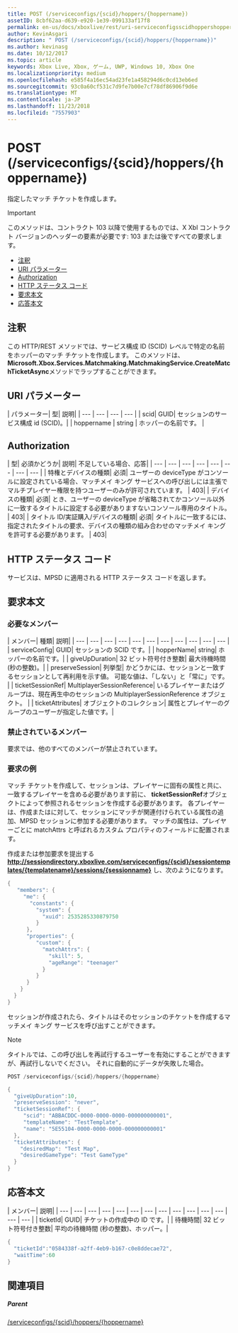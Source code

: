 ```yaml
---
title: POST (/serviceconfigs/{scid}/hoppers/{hoppername})
assetID: 8cbf62aa-d639-e920-1e39-099133af17f8
permalink: en-us/docs/xboxlive/rest/uri-serviceconfigsscidhoppershoppernamepost.html
author: KevinAsgari
description: " POST (/serviceconfigs/{scid}/hoppers/{hoppername})"
ms.author: kevinasg
ms.date: 10/12/2017
ms.topic: article
keywords: Xbox Live, Xbox, ゲーム, UWP, Windows 10, Xbox One
ms.localizationpriority: medium
ms.openlocfilehash: e585f4a16ec54ad23fe1a458294d6c0cd13eb6ed
ms.sourcegitcommit: 93c0a60cf531c7d9fe7b00e7cf78df86906f9d6e
ms.translationtype: MT
ms.contentlocale: ja-JP
ms.lasthandoff: 11/23/2018
ms.locfileid: "7557903"
---
```

# <a name="post-serviceconfigsscidhoppershoppername"></a>POST (/serviceconfigs/{scid}/hoppers/{hoppername})

指定したマッチ チケットを作成します。

> [!IMPORTANT]
> このメソッドは、コントラクト 103 以降で使用するものでは、X Xbl コントラクト バージョンのヘッダーの要素が必要です: 103 または後ですべての要求します。

  * [注釈](#ID4ET)
  * [URI パラメーター](#ID4E5)
  * [Authorization](#ID4EJB)
  * [HTTP ステータス コード](#ID4E3C)
  * [要求本文](#ID4EFD)
  * [応答本文](#ID4E3G)

<a id="ID4ET"></a>


## <a name="remarks"></a>注釈

この HTTP/REST メソッドでは、サービス構成 ID (SCID) レベルで特定の名前をホッパーのマッチ チケットを作成します。 このメソッドは、 **Microsoft.Xbox.Services.Matchmaking.MatchmakingService.CreateMatchTicketAsync**メソッドでラップすることができます。  
<a id="ID4E5"></a>


## <a name="uri-parameters"></a>URI パラメーター

| パラメーター| 型| 説明|
| --- | --- | --- | --- |
| scid| GUID| セッションのサービス構成 id (SCID)。|
| hoppername | string | ホッパーの名前です。 |

<a id="ID4EJB"></a>


## <a name="authorization"></a>Authorization

| 型| 必須かどうか| 説明| 不足している場合、応答|
| --- | --- | --- | --- | --- | --- | --- | --- |
| 特権とデバイスの種類| 必須| ユーザーの deviceType がコンソールに設定されている場合、マッチメイ キング サービスへの呼び出しには主張でマルチプレイヤー権限を持つユーザーのみが許可されています。 | 403|
| デバイスの種類| 必須| とき、ユーザーの deviceType が省略されてかコンソール以外に一致するタイトルに設定する必要がありますないコンソール専用のタイトル。 | 403|
| タイトル ID/実証購入/デバイスの種類| 必須| タイトルに一致するには、指定されたタイトルの要求、デバイスの種類の組み合わせのマッチメイ キングを許可する必要があります。 | 403|

<a id="ID4E3C"></a>


## <a name="http-status-codes"></a>HTTP ステータス コード
サービスは、MPSD に適用される HTTP ステータス コードを返します。  
<a id="ID4EFD"></a>


## <a name="request-body"></a>要求本文

<a id="ID4ELD"></a>


### <a name="required-members"></a>必要なメンバー

| メンバー| 種類| 説明|
| --- | --- | --- | --- | --- | --- | --- | --- | --- | --- | --- |
| serviceConfig| GUID| セッションの SCID です。|
| hopperName| string| ホッパーの名前です。|
| giveUpDuration| 32 ビット符号付き整数| 最大待機時間 (秒の整数)。|
| preserveSession| 列挙型| かどうかには、セッションと一致するセッションとして再利用を示す値。 可能な値は、「しない」と「常に」です。 |
| ticketSessionRef| MultiplayerSessionReference| いるプレイヤーまたはグループは、現在再生中のセッションの MultiplayerSessionReference オブジェクト。 |
| ticketAttributes| オブジェクトのコレクション| 属性とプレイヤーのグループのユーザーが指定した値です。|

<a id="ID4EXF"></a>


### <a name="prohibited-members"></a>禁止されているメンバー

要求では、他のすべてのメンバーが禁止されています。

<a id="ID4ECG"></a>


### <a name="sample-request"></a>要求の例

マッチ チケットを作成して、セッションは、プレイヤーに固有の属性と共に、一致するプレイヤーを含める必要があります前に、 **ticketSessionRef**オブジェクトによって参照されるセッションを作成する必要があります。 各プレイヤーは、作成またはに対して、セッションにマッチが関連付けられている属性の追加、MPSD セッションに参加する必要があります。 マッチの属性は、プレイヤーごとに matchAttrs と呼ばれるカスタム プロパティのフィールドに配置されます。

作成または参加要求を提出する**http://sessiondirectory.xboxlive.com/serviceconfigs/{scid}/sessiontemplates/{templatename}/sessions/{sessionname}** し、次のようになります。


```cpp
{
   "members": {
     "me": {
       "constants": {
         "system": {
           "xuid": 2535285330879750
         }
      },
      "properties": {
         "custom": {
           "matchAttrs": {
             "skill": 5,
             "ageRange": "teenager"
           }
         }
      }
    }
  }
}

```


セッションが作成されたら、タイトルはそのセッションのチケットを作成するマッチメイ キング サービスを呼び出すことができます。


> [!NOTE] 
> タイトルでは、この呼び出しを再試行するユーザーを有効にすることができますが、再試行しないでください。 それに自動的にデータが失敗した場合。  



```cpp
POST /serviceconfigs/{scid}/hoppers/{hoppername}

{
  "giveUpDuration":10,
  "preserveSession": "never",
  "ticketSessionRef": {
     "scid": "ABBACDDC-0000-0000-0000-000000000001",  
     "templateName": "TestTemplate",
     "name": "5E55104-0000-0000-0000-000000000001"
  },
  "ticketAttributes": {
    "desiredMap": "Test Map",
    "desiredGameType": "Test GameType"
  }
}

```


<a id="ID4E3G"></a>


## <a name="response-body"></a>応答本文

| メンバー| 説明|
| --- | --- | --- | --- | --- | --- | --- | --- | --- | --- | --- | --- | --- | --- |
| ticketId| GUID| チケットの作成中の ID です。|
| 待機時間| 32 ビット符号付き整数| 平均の待機時間 (秒の整数)、ホッパー。|


```cpp
{
  "ticketId":"0584338f-a2ff-4eb9-b167-c0e8ddecae72",
  "waitTime":60
}

```


<a id="ID4EHAAC"></a>


## <a name="see-also"></a>関連項目

<a id="ID4EJAAC"></a>


##### <a name="parent"></a>Parent  

[/serviceconfigs/{scid}/hoppers/{hoppername}](uri-serviceconfigsscidhoppershoppername.md)
